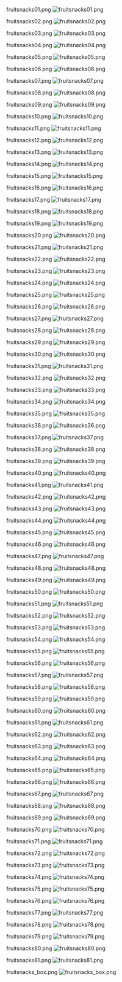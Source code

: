 fruitsnacks01.png
![`fruitsnacks01.png`](thumbs/thumb01.png)


fruitsnacks02.png
![`fruitsnacks02.png`](thumbs/thumb02.png)


fruitsnacks03.png
![`fruitsnacks03.png`](thumbs/thumb03.png)


fruitsnacks04.png
![`fruitsnacks04.png`](thumbs/thumb04.png)


fruitsnacks05.png
![`fruitsnacks05.png`](thumbs/thumb05.png)


fruitsnacks06.png
![`fruitsnacks06.png`](thumbs/thumb06.png)


fruitsnacks07.png
![`fruitsnacks07.png`](thumbs/thumb07.png)


fruitsnacks08.png
![`fruitsnacks08.png`](thumbs/thumb08.png)


fruitsnacks09.png
![`fruitsnacks09.png`](thumbs/thumb09.png)


fruitsnacks10.png
![`fruitsnacks10.png`](thumbs/thumb10.png)


fruitsnacks11.png
![`fruitsnacks11.png`](thumbs/thumb11.png)


fruitsnacks12.png
![`fruitsnacks12.png`](thumbs/thumb12.png)


fruitsnacks13.png
![`fruitsnacks13.png`](thumbs/thumb13.png)


fruitsnacks14.png
![`fruitsnacks14.png`](thumbs/thumb14.png)


fruitsnacks15.png
![`fruitsnacks15.png`](thumbs/thumb15.png)


fruitsnacks16.png
![`fruitsnacks16.png`](thumbs/thumb16.png)


fruitsnacks17.png
![`fruitsnacks17.png`](thumbs/thumb17.png)


fruitsnacks18.png
![`fruitsnacks18.png`](thumbs/thumb18.png)


fruitsnacks19.png
![`fruitsnacks19.png`](thumbs/thumb19.png)


fruitsnacks20.png
![`fruitsnacks20.png`](thumbs/thumb20.png)


fruitsnacks21.png
![`fruitsnacks21.png`](thumbs/thumb21.png)


fruitsnacks22.png
![`fruitsnacks22.png`](thumbs/thumb22.png)


fruitsnacks23.png
![`fruitsnacks23.png`](thumbs/thumb23.png)


fruitsnacks24.png
![`fruitsnacks24.png`](thumbs/thumb24.png)


fruitsnacks25.png
![`fruitsnacks25.png`](thumbs/thumb25.png)


fruitsnacks26.png
![`fruitsnacks26.png`](thumbs/thumb26.png)


fruitsnacks27.png
![`fruitsnacks27.png`](thumbs/thumb27.png)


fruitsnacks28.png
![`fruitsnacks28.png`](thumbs/thumb28.png)


fruitsnacks29.png
![`fruitsnacks29.png`](thumbs/thumb29.png)


fruitsnacks30.png
![`fruitsnacks30.png`](thumbs/thumb30.png)


fruitsnacks31.png
![`fruitsnacks31.png`](thumbs/thumb31.png)


fruitsnacks32.png
![`fruitsnacks32.png`](thumbs/thumb32.png)


fruitsnacks33.png
![`fruitsnacks33.png`](thumbs/thumb33.png)


fruitsnacks34.png
![`fruitsnacks34.png`](thumbs/thumb34.png)


fruitsnacks35.png
![`fruitsnacks35.png`](thumbs/thumb35.png)


fruitsnacks36.png
![`fruitsnacks36.png`](thumbs/thumb36.png)


fruitsnacks37.png
![`fruitsnacks37.png`](thumbs/thumb37.png)


fruitsnacks38.png
![`fruitsnacks38.png`](thumbs/thumb38.png)


fruitsnacks39.png
![`fruitsnacks39.png`](thumbs/thumb39.png)


fruitsnacks40.png
![`fruitsnacks40.png`](thumbs/thumb40.png)


fruitsnacks41.png
![`fruitsnacks41.png`](thumbs/thumb41.png)


fruitsnacks42.png
![`fruitsnacks42.png`](thumbs/thumb42.png)


fruitsnacks43.png
![`fruitsnacks43.png`](thumbs/thumb43.png)


fruitsnacks44.png
![`fruitsnacks44.png`](thumbs/thumb44.png)


fruitsnacks45.png
![`fruitsnacks45.png`](thumbs/thumb45.png)


fruitsnacks46.png
![`fruitsnacks46.png`](thumbs/thumb46.png)


fruitsnacks47.png
![`fruitsnacks47.png`](thumbs/thumb47.png)


fruitsnacks48.png
![`fruitsnacks48.png`](thumbs/thumb48.png)


fruitsnacks49.png
![`fruitsnacks49.png`](thumbs/thumb49.png)


fruitsnacks50.png
![`fruitsnacks50.png`](thumbs/thumb50.png)


fruitsnacks51.png
![`fruitsnacks51.png`](thumbs/thumb51.png)


fruitsnacks52.png
![`fruitsnacks52.png`](thumbs/thumb52.png)


fruitsnacks53.png
![`fruitsnacks53.png`](thumbs/thumb53.png)


fruitsnacks54.png
![`fruitsnacks54.png`](thumbs/thumb54.png)


fruitsnacks55.png
![`fruitsnacks55.png`](thumbs/thumb55.png)


fruitsnacks56.png
![`fruitsnacks56.png`](thumbs/thumb56.png)


fruitsnacks57.png
![`fruitsnacks57.png`](thumbs/thumb57.png)


fruitsnacks58.png
![`fruitsnacks58.png`](thumbs/thumb58.png)


fruitsnacks59.png
![`fruitsnacks59.png`](thumbs/thumb59.png)


fruitsnacks60.png
![`fruitsnacks60.png`](thumbs/thumb60.png)


fruitsnacks61.png
![`fruitsnacks61.png`](thumbs/thumb61.png)


fruitsnacks62.png
![`fruitsnacks62.png`](thumbs/thumb62.png)


fruitsnacks63.png
![`fruitsnacks63.png`](thumbs/thumb63.png)


fruitsnacks64.png
![`fruitsnacks64.png`](thumbs/thumb64.png)


fruitsnacks65.png
![`fruitsnacks65.png`](thumbs/thumb65.png)


fruitsnacks66.png
![`fruitsnacks66.png`](thumbs/thumb66.png)


fruitsnacks67.png
![`fruitsnacks67.png`](thumbs/thumb67.png)


fruitsnacks68.png
![`fruitsnacks68.png`](thumbs/thumb68.png)


fruitsnacks69.png
![`fruitsnacks69.png`](thumbs/thumb69.png)


fruitsnacks70.png
![`fruitsnacks70.png`](thumbs/thumb70.png)


fruitsnacks71.png
![`fruitsnacks71.png`](thumbs/thumb71.png)


fruitsnacks72.png
![`fruitsnacks72.png`](thumbs/thumb72.png)


fruitsnacks73.png
![`fruitsnacks73.png`](thumbs/thumb73.png)


fruitsnacks74.png
![`fruitsnacks74.png`](thumbs/thumb74.png)


fruitsnacks75.png
![`fruitsnacks75.png`](thumbs/thumb75.png)


fruitsnacks76.png
![`fruitsnacks76.png`](thumbs/thumb76.png)


fruitsnacks77.png
![`fruitsnacks77.png`](thumbs/thumb77.png)


fruitsnacks78.png
![`fruitsnacks78.png`](thumbs/thumb78.png)


fruitsnacks79.png
![`fruitsnacks79.png`](thumbs/thumb79.png)


fruitsnacks80.png
![`fruitsnacks80.png`](thumbs/thumb80.png)


fruitsnacks81.png
![`fruitsnacks81.png`](thumbs/thumb81.png)


fruitsnacks_box.png
![`fruitsnacks_box.png`](thumbs/thumb_box.png)


